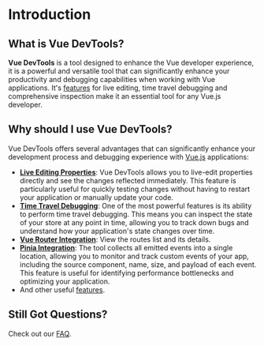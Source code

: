 # Introduction

## What is Vue DevTools?

**Vue DevTools** is a tool designed to enhance the Vue developer experience, it is a powerful and versatile tool that can significantly enhance your productivity and debugging capabilities when working with Vue applications. It's [features](/getting-started/features) for live editing, time travel debugging and comprehensive inspection make it an essential tool for any Vue.js developer.

## Why should I use Vue DevTools?

Vue DevTools offers several advantages that can significantly enhance your development process and debugging experience with [Vue.js](https://vuejs.org/) applications:

- [**Live Editing Properties**](/getting-started/features#components): Vue DevTools allows you to live-edit properties directly and see the changes reflected immediately. This feature is particularly useful for quickly testing changes without having to restart your application or manually update your code.
- [**Time Travel Debugging**](/getting-started/features#timeline): One of the most powerful features is its ability to perform time travel debugging. This means you can inspect the state of your store at any point in time, allowing you to track down bugs and understand how your application's state changes over time.
- [**Vue Router Integration**](/getting-started/features#router): View the routes list and its details.
- [**Pinia Integration**](/getting-started/features#pinia): The tool collects all emitted events into a single location, allowing you to monitor and track custom events of your app, including the source component, name, size, and payload of each event. This feature is useful for identifying performance bottlenecks and optimizing your application.
- And other useful [features](/getting-started/features).

## Still Got Questions?

Check out our [FAQ](/help/faq).
